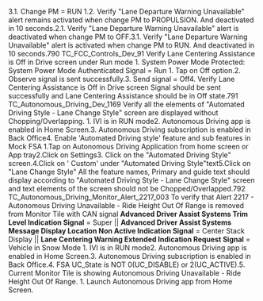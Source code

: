 3.1. Change PM = RUN 1.2. Verify "Lane Departure Warning Unavailable" alert remains activated when change PM to PROPULSION. And deactivated in 10 seconds.2.1. Verify "Lane Departure Warning Unavailable" alert is deactivated when change PM to OFF.3.1. Verify "Lane Departure Warning Unavailable" alert is activated when change PM to RUN. And deactivated in 10 seconds.790 TC_FCC_Controls_Dev_91 Verify Lane Centering Assistance is Off in Drive screen under Run mode 1. System Power Mode Protected: System Power Mode Authenticated Signal = Run 1. Tap on Off option.2. Observe signal is sent successfully.3. Send signal = Off4. Verify Lane Centering Assistance is Off in Drive screen Signal should be sent successfully and Lane Centering Assistance should be in Off state.791 TC_Autonomous_Driving_Dev_1169 Verify all the elements of "Automated Driving Style - Lane Change Style" screen are displayed without Chopping/Overlapping. 1. IVI is in RUN mode2. Autonomous Driving app is enabled in Home Screen.3. Autonomous Driving subscription is enabled in Back Office4. Enable 'Automated Driving style' feature and sub features in Mock FSA 1.Tap on Autonomous Driving Application from home screen or App tray2.Click on Settings3. Click on the "Automated Driving Style" screen.4.Click on ' Custom' under "Automated Driving Style"text5.Click on "Lane Change Style" All the feature names, Primary and guide text should display according to "Automated Driving Style - Lane Change Style" screen and text elements of the screen should not be Chopped/Overlapped.792 TC_Autonomous_Driving_Monitor_Alert_2217_003 To verify that Alert 2217 - Autonomous Driving Unavailable - Ride Height Out Of Range is removed from Monitor Tile with CAN signal **Advanced Driver Assist Systems Trim Level Indication Signal** = Super || **Advanced Driver Assist Systems Message Display Location Non Active Indication Signal** = Center Stack Display || **Lane Centering Warning Extended Indication Request Signal** = Vehicle in Snow Mode 1. IVI is in RUN mode2. Autonomous Driving app is enabled in Home Screen.3. Autonomous Driving subscription is enabled in Back Office.4. FSA UC_State is NOT 0(UC_DISABLE) or 2(UC_ACTIVE).5. Current Monitor Tile is showing Autonomous Driving Unavailable - Ride Height Out Of Range. 1. Launch Autonomous Driving app from Home Screen.